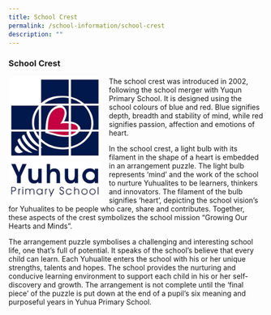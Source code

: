 ```yaml
---
title: School Crest
permalink: /school-information/school-crest
description: ""
---
```

### School Crest

<img src="/images/crest.png" style="width:183px;height:240px;margin-right:15px;" align = "left"> The school crest was introduced in 2002, following the school merger with Yuqun Primary School. It is designed using the school colours of blue and red. Blue signifies depth, breadth and stability of mind, while red signifies passion, affection and emotions of heart.

In the school crest, a light bulb with its filament in the shape of a heart is embedded in an arrangement puzzle. The light bulb represents ‘mind’ and the work of the school to nurture Yuhualites to be learners, thinkers and innovators. The filament of the bulb signifies ‘heart’, depicting the school vision’s for Yuhualites to be people who care, share and contributes. Together, these aspects of the crest symbolizes the school mission “Growing Our Hearts and Minds”.

The arrangement puzzle symbolises a challenging and interesting school life, one that’s full of potential. It speaks of the school’s believe that every child can learn. Each Yuhualite enters the school with his or her unique strengths, talents and hopes. The school provides the nurturing and conducive learning environment to support each child in his or her self-discovery and growth. The arrangement is not complete until the ‘final piece’ of the puzzle is put down at the end of a pupil’s six meaning and purposeful years in Yuhua Primary School.